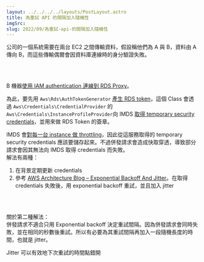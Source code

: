 ```yaml
---
layout: ../../../../layouts/PostLayout.astro
title: 為重試 API 的間隔加入隨機性
imgSrc: 
slug: 2022/09/為重試-api-的間隔加入隨機性
---
```


  
公司的一個系統需要在兩台 EC2 之間傳輸資料，假設稱他們為 A 與 B，資料由 A 傳向 B，而這些傳輸偶爾會因資料庫連線時的身分驗證失敗。







<br><br>



  
B 機器[使用 IAM authentication 連線到 RDS Proxy](https://docs.aws.amazon.com/AmazonRDS/latest/UserGuide/rds-proxy-setup.html#rds-proxy-connecting-iam)。



  
為此，要先用 `Aws\Rds\AuthTokenGenerator` [產生 RDS token](https://github.com/aws/aws-sdk-php/blob/master/src/Rds/AuthTokenGenerator.php#L46-L72)，這個 Class 會透過 `Aws\Credentials\CredentialProvider` 的 `Aws\Credentials\InstanceProfileProvider`向 IMDS [取得 temporary security credentials](https://github.com/aws/aws-sdk-php/blob/master/src/Credentials/InstanceProfileProvider.php#L19)，並用來做 RDS Token 的簽章。



  
IMDS 會[對每一台 instance 做 throttling](https://docs.aws.amazon.com/AWSEC2/latest/UserGuide/instancedata-data-retrieval.html#instancedata-throttling)，因此從這服務取得的 temporary security credentials 應該要儲存起來。不過併發請求會造成快取穿透，導致部分請求會因其無法向 IMDS 取得 credentials 而失敗。<br>
解法有兩種：



  
1. 在背景定期更新 credentials  
2. 參考 [AWS Architecture Blog – Exponential Backoff And Jitter](https://aws.amazon.com/tw/blogs/architecture/exponential-backoff-and-jitter/)。在取得 credentials 失敗後，用 exponential backoff 重試，並且加入 jitter



<br><br>



  
關於第二種解法：<br>
併發請求不適合只用 Exponential backoff 決定重試間隔。因為併發請求會同時失敗，並在相同的秒數後重試。所以有必要為其重試間隔再加入一段隨機長度的時間，也就是 jitter。



  
Jitter 可以有效地下次重試的時間點錯開
